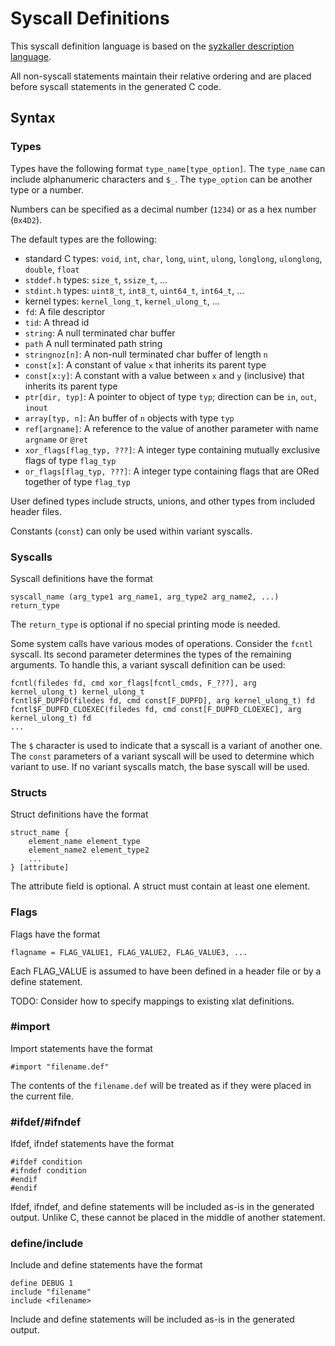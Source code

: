 Syscall Definitions
====

This syscall definition language is based on the [syzkaller description language](https://github.com/google/syzkaller/blob/master/docs/syscall_descriptions.md).

All non-syscall statements maintain their relative ordering and are placed
before syscall statements in the generated C code.

## Syntax

### Types

Types have the following format `type_name[type_option]`. The `type_name` can include alphanumeric characters and `$_`. The `type_option` can be another type or a number.

Numbers can be specified as a decimal number (`1234`) or as a hex number (`0x4D2`).

The default types are the following:
 * standard C types: `void`, `int`, `char`, `long`, `uint`, `ulong`, `longlong`, `ulonglong`, `double`, `float`
 * `stddef.h` types: `size_t`, `ssize_t`, ...
 * `stdint.h` types: `uint8_t`, `int8_t`, `uint64_t`, `int64_t`, ...
 * kernel types: `kernel_long_t`, `kernel_ulong_t`, ...
 * `fd`: A file descriptor
 * `tid`: A thread id
 * `string`: A null terminated char buffer
 * `path` A null terminated path string
 * `stringnoz[n]`: A non-null terminated char buffer of length `n`
 * `const[x]`: A constant of value `x` that inherits its parent type
 * `const[x:y]`: A constant with a value between `x` and `y` (inclusive) that inherits its parent type
 * `ptr[dir, typ]`: A pointer to object of type `typ`; direction can be `in`, `out`, `inout`
 * `array[typ, n]`: An buffer of `n` objects with type `typ`
 * `ref[argname]`: A reference to the value of another parameter with name `argname` or `@ret`
 * `xor_flags[flag_typ, ???]`: A integer type containing mutually exclusive flags of type `flag_typ`
 * `or_flags[flag_typ, ???]`: A integer type containing flags that are ORed together of type `flag_typ`

 User defined types include structs, unions, and other types from included header files.

Constants (`const`) can only be used within variant syscalls.

### Syscalls
Syscall definitions have the format
```
syscall_name (arg_type1 arg_name1, arg_type2 arg_name2, ...) return_type
```

The `return_type` is optional if no special printing mode is needed.

Some system calls have various modes of operations. Consider the `fcntl` syscall.
Its second parameter determines the types of the remaining arguments. To
handle this, a variant syscall definition can be used:
```
fcntl(filedes fd, cmd xor_flags[fcntl_cmds, F_???], arg kernel_ulong_t) kernel_ulong_t
fcntl$F_DUPFD(filedes fd, cmd const[F_DUPFD], arg kernel_ulong_t) fd
fcntl$F_DUPFD_CLOEXEC(filedes fd, cmd const[F_DUPFD_CLOEXEC], arg kernel_ulong_t) fd
...
```

The `$` character is used to indicate that a syscall is a variant of another one.
The `const` parameters of a variant syscall will be used to determine which
variant to use. If no variant syscalls match, the base syscall will be used.

### Structs

Struct definitions have the format
```
struct_name {
    element_name element_type
    element_name2 element_type2
    ...
} [attribute]
```

The attribute field is optional. A struct must contain at least one element.

### Flags

Flags have the format
```
flagname = FLAG_VALUE1, FLAG_VALUE2, FLAG_VALUE3, ...
```
Each FLAG_VALUE is assumed to have been defined in a header file or by a define statement.

TODO: Consider how to specify mappings to existing xlat definitions.

### #import

Import statements have the format
```
#import "filename.def"
```

The contents of the `filename.def` will be treated as if they were placed in the current file.

### #ifdef/#ifndef

Ifdef, ifndef statements have the format
```
#ifdef condition
#ifndef condition
#endif
#endif
```

Ifdef, ifndef, and define statements will be included as-is in the generated output.
Unlike C, these cannot be placed in the middle of another statement.

### define/include

Include and define statements have the format
```
define DEBUG 1
include "filename"
include <filename>
```

Include and define statements will be included as-is in the generated output.
